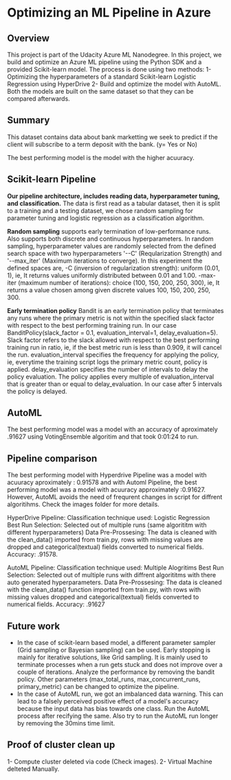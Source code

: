 # Optimizing an ML Pipeline in Azure

## Overview
This project is part of the Udacity Azure ML Nanodegree.
In this project, we build and optimize an Azure ML pipeline using the Python SDK and a provided Scikit-learn model.
The process is done using two methods: 
1- Optimizing the hyperparameters of a standard Scikit-learn Logistic Regression using HyperDrive 
2- Build and optimize the model with AutoML. 
Both the models are built on the same dataset so that they can be compared afterwards.

## Summary
This dataset contains data about bank marketting we seek to predict if the client will subscribe to a term deposit with the bank. (y= Yes or No)

The best performing model is the model with the higher acuuracy.

## Scikit-learn Pipeline
**Our pipeline architecture, includes reading data, hyperparameter tuning, and classification.** The data is first read as a tabular dataset, then it is split to a training and a testing dataset, we chose random sampling for parameter tuning and logistic regression as a classification algorithm.

**Random sampling** supports early termination of low-performance runs. Also supports both discrete and continuous hyperparameters. In random sampling, hyperparameter values are randomly selected from the defined search space with two hyperparameters '--C' (Reqularization Strength) and '--max_iter' (Maximum iterations to converge).
 In this experiment the defined spaces are, -C (inversion of regularization strength): uniform (0.01, 1), ie, It returns values uniformly distributed between 0.01 and 1.00. -max-iter (maximum number of iterations): choice (100, 150, 200, 250, 300), ie, It returns a value chosen among given discrete values 100, 150, 200, 250, 300.

**Early termination policy**  Bandit is an early termination policy that terminates any runs where the primary metric is not within the specified slack factor with respect to the best performing training run. In our case BanditPolicy(slack_factor = 0.1, evaluation_interval=1, delay_evaluation=5). Slack factor refers to the slack allowed with respect to the best performing training run in ratio, ie, if the best metric run is less than 0.909, it will cancel the run. evaluation_interval specifies the frequency for applying the policy, ie, everytime the training script logs the primary metric count, policy is applied. delay_evaluation specifies the number of intervals to delay the policy evaluation. The policy applies every multiple of evaluation_interval that is greater than or equal to delay_evaluation. In our case after 5 intervals the policy is delayed.

## AutoML
The best performing model was a model with an accuracy of aproximately .91627 using VotingEnsemble algoritim and that took 0:01:24 to run.

## Pipeline comparison
The best performing model with Hyperdrive Pipeline was a model with acuuracy aproximately : 0.91578 and with Automl Pipeline, the best performing model was a model with acuuracy approximately :0.91627. However, AutoML avoids the need of frequrent changes in script for diffrent algoritihms. Check the images folder for more details.

HyperDrive Pipeline: Classification technique used: Logistic Regression
Best Run Selection: Selected out of multiple runs (same algorititm with different hyperparameters)
Data Pre-Prossesing: The data is cleaned with the clean_data() imported from train.py, rows with missing values are dropped and categorical(textual) fields converted to numerical fields. 
Accuracy: .91578.

AutoML Pipeline: Classification technique used: Multiple Alogritims 
Best Run Selection: Selected out of multiple runs with diffrent algorititms with there auto generated hyperparameters. 
Data Pre-Prossesing: The data is cleaned with the clean_data() function imported from train.py, with rows with missing values dropped and categorical(textual) fields converted to numerical fields. 
Accuracy: .91627

## Future work
- In the case of scikit-learn based model, a different parameter sampler (Grid sampling or Bayesian sampling) can be used. Early stopping is mainly for iterative solutions, like Grid sampling. It is mainly used to terminate processes when a run gets stuck and does not improve over a couple of iterations. Analyze the performance by removing the bandit policy. Other parameters (max_total_runs, max_concurrent_runs, primary_metric) can be changed to optimize the pipeline.
- In the case of AutoML run, we got an imbalanced data warning. This can lead to a falsely perceived positive effect of a model's accuracy because the input data has bias towards one class. Run the AutoML process after recifying the same. Also try to run the AutoML run longer by removing the 30mins time limit.

## Proof of cluster clean up
1- Compute cluster deleted via code (Check images).
2- Virtual Machine delteted Manually.
